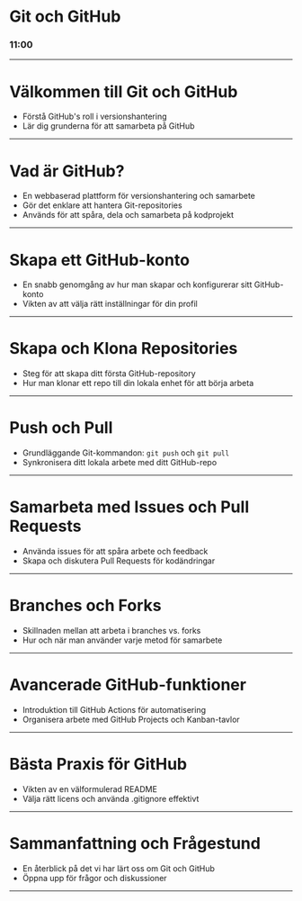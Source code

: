 
# Git och GitHub
### 11:00

------

# Välkommen till Git och GitHub

- Förstå GitHub's roll i versionshantering
- Lär dig grunderna för att samarbeta på GitHub

-----

# Vad är GitHub?

- En webbaserad plattform för versionshantering och samarbete
- Gör det enklare att hantera Git-repositories
- Används för att spåra, dela och samarbeta på kodprojekt

-----

# Skapa ett GitHub-konto

- En snabb genomgång av hur man skapar och konfigurerar sitt GitHub-konto
- Vikten av att välja rätt inställningar för din profil

-----

# Skapa och Klona Repositories

- Steg för att skapa ditt första GitHub-repository
- Hur man klonar ett repo till din lokala enhet för att börja arbeta

-----

# Push och Pull

- Grundläggande Git-kommandon: `git push` och `git pull`
- Synkronisera ditt lokala arbete med ditt GitHub-repo

-----

# Samarbeta med Issues och Pull Requests

- Använda issues för att spåra arbete och feedback
- Skapa och diskutera Pull Requests för kodändringar

-----

# Branches och Forks

- Skillnaden mellan att arbeta i branches vs. forks
- Hur och när man använder varje metod för samarbete

-----

# Avancerade GitHub-funktioner

- Introduktion till GitHub Actions för automatisering
- Organisera arbete med GitHub Projects och Kanban-tavlor

-----

# Bästa Praxis för GitHub

- Vikten av en välformulerad README
- Välja rätt licens och använda .gitignore effektivt

-----

# Sammanfattning och Frågestund

- En återblick på det vi har lärt oss om Git och GitHub
- Öppna upp för frågor och diskussioner

-----
